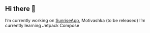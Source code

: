 ## Hi there 👋
I’m currently working on [SunriseApp](https://www.rustore.ru/catalog/app/com.example.sunrisemoonriseapp), Motivashka (to be released)
I’m currently learning Jetpack Compose

